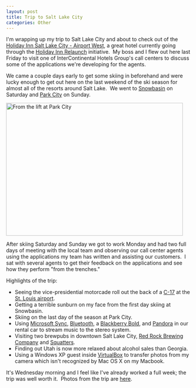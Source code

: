 ```yaml
--- 
layout: post
title: Trip to Salt Lake City
categories: Other
---
```

I'm wrapping up my trip to Salt Lake City and about to check out of the <a href="http://www.ichotelsgroup.com/h/d/hi/1/en/hotel/slcff">Holiday Inn Salt Lake City - Airport West</a>, a great hotel currently going through the <a href="http://relaunch.holidayinn.com/">Holiday Inn Relaunch</a> initiative.  My boss and I flew out here last Friday to visit one of InterContinental Hotels Group's call centers to discuss some of the applications we're developing for the agents.

We came a couple days early to get some skiing in beforehand and were lucky enough to get out here on the last weekend of the ski season for almost all of the resorts around Salt Lake.  We went to <a href="http://en.wikipedia.org/wiki/Snowbasin">Snowbasin</a> on Saturday and <a href="http://en.wikipedia.org/wiki/Park_City,_Utah">Park City</a> on Sunday.

<img class="size-full wp-image-610" title="dscf1953" src="http://cameronstokes.com/wp-content/uploads/2009/04/dscf1953.jpg" alt="From the lift at Park City" width="480" height="360" />

After skiing Saturday and Sunday we got to work Monday and had two full days of meeting with the local team and observing our call center agents using the applications my team has written and assisting our customers.  I sat with several agents to get their feedback on the applications and see how they perform "from the trenches."

Highlights of the trip:

* Seeing the vice-presidential motorcade roll out the back of a <a href="http://en.wikipedia.org/wiki/C-17_Globemaster_III">C-17</a> at the <a href="http://en.wikipedia.org/wiki/Lambert-St._Louis_International_Airport">St. Louis airport</a>.
* Getting a terrible sunburn on my face from the first day skiing at Snowbasin.
* Skiing on the last day of the season at Park City.
* Using <a href="http://en.wikipedia.org/wiki/Microsoft_Sync_Framework">Microsoft Sync</a>, <a href="http://en.wikipedia.org/wiki/Bluetooth">Bluetooth</a>, a <a href="http://en.wikipedia.org/wiki/BlackBerry_Bold">Blackberry Bold</a>, and <a href="http://en.wikipedia.org/wiki/Pandora_(music_service)">Pandora</a> in our rental car to stream music to the stereo system.
* Visiting two brewpubs in downtown Salt Lake City, <a href="http://www.redrockbrewing.com/">Red Rock Brewing Company</a> and <a href="http://www.squatters.com/">Squatters</a>.
* Finding out Utah is now more relaxed about alcohol sales than Georgia.
* Using a Windows XP guest inside <a href="http://en.wikipedia.org/wiki/VirtualBox">VirtualBox</a> to transfer photos from my camera which isn't recognized by Mac OS X on my Macbook.

It's Wednesday morning and I feel like I've already worked a full week; the trip was well worth it.  Photos from the trip are <a href="http://cameronstokes.com/gallery/salt-lake-city-april-2009/">here</a>.

